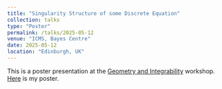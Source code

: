 ```yaml
---
title: "Singularity Structure of some Discrete Equation"
collection: talks
type: "Poster"
permalink: /talks/2025-05-12
venue: "ICMS, Bayes Centre"
date: 2025-05-12
location: "Edinburgh, UK"
---
```

This is a poster presentation at the [Geometry and Integrability](https://www.icms.org.uk/geometryintegrability) workshop. [Here](/files/Poster_Edinburgh-May-2025.pdf) is my poster. 
